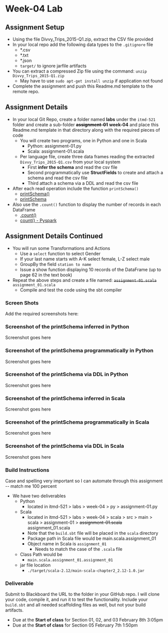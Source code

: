 # Week-04 Lab

## Assignment Setup

- Using the file Divvy_Trips_2015-Q1.zip, extract the CSV file provided
- In your local repo add the following data types to the `.gitignore` file
  - *.csv
  - *.txt
  - *.json
  - `target/` to ignore jarfile artifacts
- You can extract a compressed Zip file using the command: `unzip Divvy_Trips_2015-Q1.zip`
  - May have to use `sudo apt-get install unzip` if application not found
- Complete the assignment and push this Readme.md template to the remote repo.

## Assignment Details

- In your local Git Repo, create a folder named **labs** under the `itmd-521` folder and create a sub-folder ~~**assignment-01**~~  **week-04** and place this Readme.md template in that directory along with the required pieces of code
  - You will create two programs, one in Python and one in Scala
    - Python: assignment-01.py
    - Scala: assignment-01.scala
  - Per language file, create three data frames reading the extracted `Divvy_Trips_2015-Q1.csv` from your local system
    - First **infer the schema** and read the csv file
    - Second programmatically use **StructFields** to create and attach a schema and read the csv file
    - Third attach a schema via a DDL and read the csv file
- After each read operation include the function `printSchema()`
  - [printSchema()](https://spark.apache.org/docs/latest/api/python/reference/api/pyspark.sql.DataFrame.printSchema.html "pyspark printschema web page")
  - [printSchema](https://spark.apache.org/docs/latest/api/scala/org/apache/spark/sql/Dataset.html#printSchema():Unit "scala pyspark API")
- Also use the `.count()` function to display the number of records in each DataFrame
  - [.count()](https://spark.apache.org/docs/latest/api/scala/org/apache/spark/sql/Dataset.html "webpage to Scala API")
  - [count() - Pyspark](https://spark.apache.org/docs/latest/api/python/reference/api/pyspark.sql.DataFrame.count.html "Pyspark webpage for API")  

## Assignment Details Continued

- You will run some Transformations and Actions
  - Use a `select` function to select Gender
  - If your last name starts with A-K select female, L-Z select male
  - GroupBy the field `station to name`
  - Issue a show function displaying 10 records of the DataFrame (up to page 62 in the text book)
- Repeat the above steps and create a file named: ~~`assignment-01.scala`~~ `assignment_01.scala`
  - Compile and test the code using the sbt compiler

### Screen Shots

Add the required screenshots here:

### Screenshot of the printSchema inferred in Python

Screenshot goes here

### Screenshot of the printSchema programmatically in Python

Screenshot goes here

### Screenshot of the printSchema via DDL in Python

Screenshot goes here

### Screenshot of the printSchema inferred in Scala

Screenshot goes here

### Screenshot of the printSchema programmatically in Scala

Screenshot goes here

### Screenshot of the printSchema via DDL in Scala

Screenshot goes here

### Build Instructions 

Case and spelling very important so I can automate through this assignment -- match me 100 percent

* We have two deliverables
  * Python
    * located in itmd-521 > labs > week-04 > py > assignment-01.py
  * Scala
    * located in itmd-521 > labs > week-04 > scala > src > main > scala > assignment-01 > ~~assignment-01.scala~~ assignment_01.scala
    * Note that the `build.sbt` file will be placed in the `scala` directory
    * Package path in Scala file would be main.scala.assignment_01
    * Object name in Scala is `assignment_01`
      * Needs to match the case of the `.scala` file
  * Class Path would be
    * `main.scala.assignment_01.assignment_01`
  * jar file location
    * `./target/scala-2.12/main-scala-chapter2_2.12-1.0.jar`

### Deliverable

Submit to Blackboard the URL to the folder in your GitHub repo. I will clone your code, compile it, and run it to test the functionality. Include your `build.sbt` and all needed scaffolding files as well, but not your build artifacts.

* Due at the **Start of class** for Section 01, 02, and 03 February 8th 3:05pm
* Due at the **Start of class** for Section 05 February 7th 1:50pm
